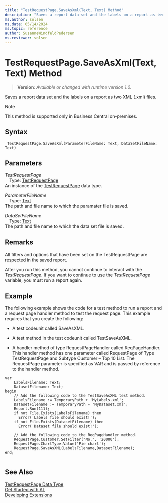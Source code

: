 ```yaml
---
title: "TestRequestPage.SaveAsXml(Text, Text) Method"
description: "Saves a report data set and the labels on a report as two XML (.xml) files."
ms.author: solsen
ms.date: 05/14/2024
ms.topic: reference
author: SusanneWindfeldPedersen
ms.reviewer: solsen
---
```

[//]: # (START>DO_NOT_EDIT)
[//]: # (IMPORTANT:Do not edit any of the content between here and the END>DO_NOT_EDIT.)
[//]: # (Any modifications should be made in the .xml files in the ModernDev repo.)
# TestRequestPage.SaveAsXml(Text, Text) Method
> **Version**: _Available or changed with runtime version 1.0._

Saves a report data set and the labels on a report as two XML (.xml) files.

> [!NOTE]
> This method is supported only in Business Central on-premises.

## Syntax
```AL
 TestRequestPage.SaveAsXml(ParameterFileName: Text, DataSetFileName: Text)
```
## Parameters
*TestRequestPage*  
&emsp;Type: [TestRequestPage](testrequestpage-data-type.md)  
An instance of the [TestRequestPage](testrequestpage-data-type.md) data type.  

*ParameterFileName*  
&emsp;Type: [Text](../text/text-data-type.md)  
The path and file name to which the paramater file is saved.  

*DataSetFileName*  
&emsp;Type: [Text](../text/text-data-type.md)  
The path and file name to which the data set file is saved.  



[//]: # (IMPORTANT: END>DO_NOT_EDIT)


## Remarks  
 All filters and options that have been set on the TestRequestPage are respected in the saved report.  
  
 After you run this method, you cannot continue to interact with the *TestRequestPage*. If you want to continue to use the *TestRequestPage* variable, you must run a report again.  
  
## Example  
 The following example shows the code for a test method to run a report and a request page handler method to test the request page. This example requires that you create the following:  
  
-   A test codeunit called SaveAsXML. 
<!--Links For more information, see [How to: Create Test Codeunits and Test Methods](devenv-How-to--Create-Test-Codeunits-and-Test-Methods.md). --> 
  
-   A test method in the test codeunit called TestSaveAsXML. 
<!-- Links For more information, see [How to: Create Test Codeunits and Test Methods](devenv-How-to--Create-Test-Codeunits-and-Test-Methods.md). --> 
  
-   A handler method of type RequestPageHandler called ReqPageHandler. This handler method has one parameter called RequestPage of Type TestRequestPage and Subtype Customer – Top 10 List. The RequestPage parameter is specified as VAR and is passed by reference to the handler method. 
<!--Links For more information, see [How to: Create Handler Methods](devenv-How-to--Create-Handler-Methods.md).-->  
  
```al
var
    LabelsFilename: Text;
    DatasetFilename: Text;
begin
    // Add the following code to the TestSaveAsXML test method.  
    LabelsFilename := TemporaryPath + 'MyLabels.xml';  
    DatasetFilename := TemporaryPath + 'MyDataset.xml';  
    Report.Run(111);  
    if not File.Exists(LabelsFilename) then  
      Error('Labels file should exist!');  
    if not File.Exists(DatasetFilename) then  
      Error('Dataset file should exist!');  
      
    // Add the following code to the ReqPageHandler method.  
    RequestPage.Customer.SetFilter("No.", '20000');  
    RequestPage.ChartType.Value('Pie chart');  
    RequestPage.SaveAsXML(LabelsFilename,DatasetFilename);  
end;
  
```  

## See Also
[TestRequestPage Data Type](testrequestpage-data-type.md)  
[Get Started with AL](../../devenv-get-started.md)  
[Developing Extensions](../../devenv-dev-overview.md)